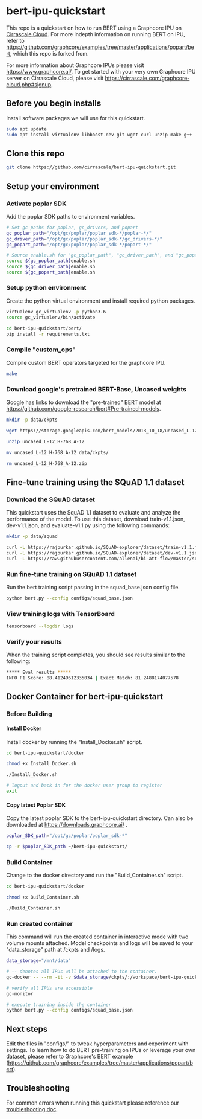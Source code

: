 # bert-ipu-quickstart
This repo is a quickstart on how to run BERT using a Graphcore IPU on [Cirrascale Cloud](https://www.cirrascale.com).
For more indepth information on running BERT on IPU, refer to https://github.com/graphcore/examples/tree/master/applications/popart/bert, which this repo is forked from.

For more information about Graphcore IPUs please visit https://www.graphcore.ai/.
To get started with your very own Graphcore IPU server on Cirrascale Cloud, please visit https://cirrascale.com/graphcore-cloud.php#signup.


## Before you begin installs
Install software packages we will use for this quickstart.
```bash
sudo apt update
sudo apt install virtualenv libboost-dev git wget curl unzip make g++ -y
```


## Clone this repo
```bash
git clone https://github.com/cirrascale/bert-ipu-quickstart.git
```


## Setup your environment

### Activate poplar SDK
Add the poplar SDK paths to environment variables.
```bash
# Set gc paths for poplar, gc_drivers, and popart
gc_poplar_path="/opt/gc/poplar/poplar_sdk-*/poplar-*/"
gc_driver_path="/opt/gc/poplar/poplar_sdk-*/gc_drivers-*/"
gc_popart_path="/opt/gc/poplar/poplar_sdk-*/popart-*/"

# Source enable.sh for "gc_poplar_path", "gc_driver_path", and "gc_popart_path"
source ${gc_poplar_path}enable.sh
source ${gc_driver_path}enable.sh
source ${gc_popart_path}enable.sh
```

### Setup python environment
Create the python virtual environment and install required python packages.
```bash
virtualenv gc_virtualenv -p python3.6
source gc_virtualenv/bin/activate

cd bert-ipu-quickstart/bert/
pip install -r requirements.txt
```

### Compile "custom_ops"
Compile custom BERT operators targeted for the graphcore IPU.
```bash
make
```

### Download google's pretrained BERT-Base, Uncased weights
Google has links to download the "pre-trained" BERT model at https://github.com/google-research/bert#Pre-trained-models.
```bash
mkdir -p data/ckpts

wget https://storage.googleapis.com/bert_models/2018_10_18/uncased_L-12_H-768_A-12.zip

unzip uncased_L-12_H-768_A-12

mv uncased_L-12_H-768_A-12 data/ckpts/

rm uncased_L-12_H-768_A-12.zip
```


## Fine-tune training using the SQuAD 1.1 dataset

### Download the SQuAD dataset
This quickstart uses the SquAD 1.1 dataset to evaluate and analyze the performance of the model. To use this dataset, download train-v1.1.json, dev-v1.1.json, and evaluate-v1.1.py using the following commands:
```bash
mkdir -p data/squad

curl -L https://rajpurkar.github.io/SQuAD-explorer/dataset/train-v1.1.json -o data/squad/train-v1.1.json
curl -L https://rajpurkar.github.io/SQuAD-explorer/dataset/dev-v1.1.json -o data/squad/dev-v1.1.json
curl -L https://raw.githubusercontent.com/allenai/bi-att-flow/master/squad/evaluate-v1.1.py -o data/squad/evaluate-v1.1.py
```

### Run fine-tune training on SQuAD 1.1 dataset
Run the bert training script passing in the squad_base.json config file.
```bash
python bert.py --config configs/squad_base.json
```

### View training logs with TensorBoard
```bash
tensorboard --logdir logs
```

### Verify your results
When the training script completes, you should see results similar to the following:
```bash
***** Eval results *****
INFO F1 Score: 88.41249612335034 | Exact Match: 81.2488174077578
```


## Docker Container for bert-ipu-quickstart
### Before Building
#### Install Docker
Install docker by running the "Install_Docker.sh" script.
```bash
cd bert-ipu-quickstart/docker

chmod +x Install_Docker.sh

./Install_Docker.sh

# logout and back in for the docker user group to register
exit
```

#### Copy latest Poplar SDK
Copy the latest poplar SDK to the bert-ipu-quickstart directory.
Can also be downloaded at https://downloads.graphcore.ai/ .
```bash
poplar_SDK_path="/opt/gc/poplar/poplar_sdk-*"

cp -r $poplar_SDK_path ~/bert-ipu-quickstart/
```

### Build Container
Change to the docker directory and run the "Build_Container.sh" script.
```bash
cd bert-ipu-quickstart/docker

chmod +x Build_Container.sh

./Build_Container.sh
```

### Run created container
This command will run the created container in interactive mode with two volume mounts attached.
Model checkpoints and logs will be saved to your "data_storage" path at /ckpts and /logs.
```bash
data_storage="/mnt/data"

# -- denotes all IPUs will be attached to the container.
gc-docker -- --rm -it -v $data_storage/ckpts/:/workspace/bert-ipu-quickstart/bert/ckpts/ -v $data_storage/logs/:/workspace/bert-ipu-quickstart/bert/logs/ cirrascale/bert-ipu-quickstart:v1.0

# verify all IPUs are accessible
gc-monitor

# execute training inside the container
python bert.py --config configs/squad_base.json
```


## Next steps
Edit the files in "configs/" to tweak hyperparameters and experiment with settings.
To learn how to do BERT pre-training on IPUs or leverage your own dataset, please refer to Graphcore's BERT example (https://github.com/graphcore/examples/tree/master/applications/popart/bert).


## Troubleshooting
For common errors when running this quickstart please reference our [troubleshooting doc](troubleshooting.md).
